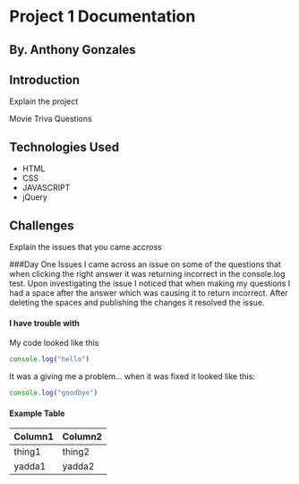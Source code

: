 # Project 1 Documentation 
## By. Anthony Gonzales

## Introduction 
Explain the project 

Movie Triva Questions 
## Technologies Used 
- HTML
- CSS 
- JAVASCRIPT
- jQuery

## Challenges 
Explain the issues that you came accross 

###Day One Issues 
I came across an issue on some of the questions that when clicking the right answer it was returning incorrect in the console.log test. Upon investigating the issue I noticed that when making my questions I had a space after the answer which was causing it to return incorrect. After deleting the spaces and publishing the changes it resolved the issue. 

#### I have trouble with 

My code looked like this

```js
console.log("hello")
```

It was a giving me a problem... when it was fixed it looked like this:

```js
console.log("goodbye")
````

#### Example Table 

| Column1 | Column2 |
|---------|---------|
| thing1 | thing2 |
| yadda1 | yadda2 |